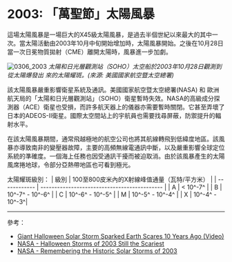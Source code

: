 # 2003: 「萬聖節」太陽風暴

這場太陽風暴是一場巨大的X45級太陽風暴，是過去半個世紀以來最大的其中一次。當太陽活動由2003年10月中旬開始增加時，太陽風暴開始。之後在10月28日當一次日冕物質拋射（CME）離開太陽時，風暴進一步加劇。

![0306_2003](./static/0306_2003.png)
*太陽和日光層觀測站（SOHO）太空船於2003年10月28日觀測到從太陽爆發出 來的太陽耀斑。(來源: 美國國家航空暨太空總署)*

該太陽風暴嚴重影響衛星系統及通訊。美國國家航空暨太空總署(NASA) 和 歐洲航天局的「太陽和日光層觀測站」（SOHO）衛星暫時失效。NASA的高級成分探測器（ACE）衛星也受損，而許多航天器上的儀器亦需要暫時關閉。它甚至弄壞了日本的ADEOS-II衛星。國際太空間站上的宇航員也需要找尋屏蔽，防禦提升的輻射水平。

在該太陽風暴期間，通常飛越極地的航空公司也將其航線轉飛到低緯度地區。該風暴亦導致南非的變壓器故障，主要的高頻無線電通訊中斷，以及嚴重影響全球定位系統的準確度。一個海上任務也因受通訊干擾而被迫取消。由於該風暴產生的太陽風席捲地球，令部分亞熱帶地區也可看到極光。

太陽耀斑級別：
| 級別 | 100至800皮米內的X射線峰值通量（瓦特/平方米） |
| ------------ | -------------------------------------------- |
| A              | &lt; 10^-7^                                              |
| B              | 10^-7^ - 10^-6^                                     |
| C              | 10^-6^ - 10^-5^                                     |
| M              | 10^-5^ - 10^-4^                                     |
| X              | 10^-4^ - 10^-3^|

---

參考：

- [Giant Halloween Solar Storm Sparked Earth Scares 10 Years Ago (Video)](https://www.space.com/23396-scary-halloween-solar-storm-2003-anniversary.html)
- [NASA - Halloween Storms of 2003 Still the Scariest](https://www.nasa.gov/topics/solarsystem/features/halloween_storms.html)
- [NASA - Remembering the Historic Solar Storms of 2003](https://www.nasa.gov/feature/remembering-the-historic-solar-storms-of-2003)
